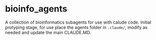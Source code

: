 # bioinfo_agents
A collection of bioinformatics subagents for use with calude code. Initial protyping stage, for use place the agents folder in `.claude/`, modify as needed and update the main CLAUDE.MD.
